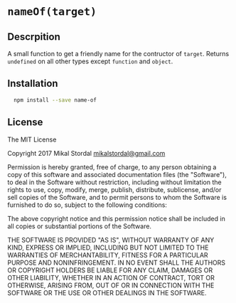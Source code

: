 # `nameOf(target)`

## Descrpition
A small function to get a friendly name for the contructor of `target`.
Returns `undefined` on all other types except `function` and `object`. 

## Installation
```sh
  npm install --save name-of
```

## License
The MIT License

Copyright 2017 Mikal Stordal <mikalstordal@gmail.com>

Permission is hereby granted, free of charge, to any person obtaining a copy of this software and associated documentation files (the "Software"), to deal in the Software without restriction, including without limitation the rights to use, copy, modify, merge, publish, distribute, sublicense, and/or sell copies of the Software, and to permit persons to whom the Software is furnished to do so, subject to the following conditions:

The above copyright notice and this permission notice shall be included in all copies or substantial portions of the Software.

THE SOFTWARE IS PROVIDED "AS IS", WITHOUT WARRANTY OF ANY KIND, EXPRESS OR IMPLIED, INCLUDING BUT NOT LIMITED TO THE WARRANTIES OF MERCHANTABILITY, FITNESS FOR A PARTICULAR PURPOSE AND NONINFRINGEMENT. IN NO EVENT SHALL THE AUTHORS OR COPYRIGHT HOLDERS BE LIABLE FOR ANY CLAIM, DAMAGES OR OTHER LIABILITY, WHETHER IN AN ACTION OF CONTRACT, TORT OR OTHERWISE, ARISING FROM, OUT OF OR IN CONNECTION WITH THE SOFTWARE OR THE USE OR OTHER DEALINGS IN THE SOFTWARE.
